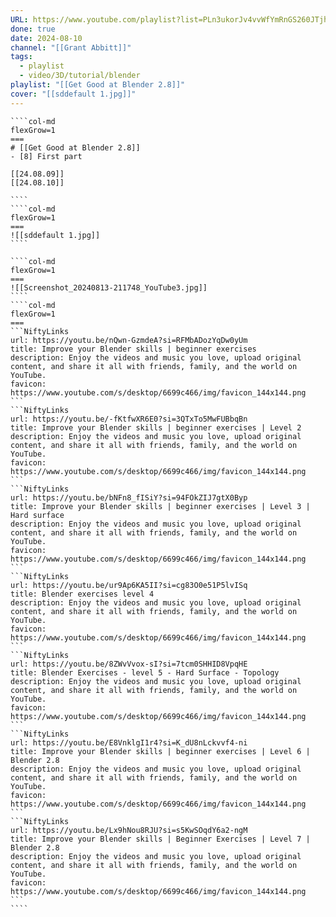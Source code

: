 ```yaml
---
URL: https://www.youtube.com/playlist?list=PLn3ukorJv4vvWfYmRnGS260JTjhShJFRP
done: true
date: 2024-08-10
channel: "[[Grant Abbitt]]"
tags:
  - playlist
  - video/3D/tutorial/blender
playlist: "[[Get Good at Blender 2.8]]"
cover: "[[sddefault 1.jpg]]"
---
```

`````col
````col-md
flexGrow=1
===
# [[Get Good at Blender 2.8]]
- [8] First part

[[24.08.09]]
[[24.08.10]]

````
````col-md
flexGrow=1
===
![[sddefault 1.jpg]]
````
`````
`````col
````col-md
flexGrow=1
===
![[Screenshot_20240813-211748_YouTube3.jpg]]
````
````col-md
flexGrow=1
===
```NiftyLinks
url: https://youtu.be/nQwn-GzmdeA?si=RFMbADozYqDw0yUm
title: Improve your Blender skills | beginner exercises
description: Enjoy the videos and music you love, upload original content, and share it all with friends, family, and the world on YouTube.
favicon: https://www.youtube.com/s/desktop/6699c466/img/favicon_144x144.png
```
```NiftyLinks
url: https://youtu.be/-fKtfwXR6E0?si=3QTxTo5MwFUBbqBn
title: Improve your Blender skills | beginner exercises | Level 2
description: Enjoy the videos and music you love, upload original content, and share it all with friends, family, and the world on YouTube.
favicon: https://www.youtube.com/s/desktop/6699c466/img/favicon_144x144.png
```
```NiftyLinks
url: https://youtu.be/bNFn8_fISiY?si=94FOkZIJ7gtX0Byp
title: Improve your Blender skills | beginner exercises | Level 3 | Hard surface
description: Enjoy the videos and music you love, upload original content, and share it all with friends, family, and the world on YouTube.
favicon: https://www.youtube.com/s/desktop/6699c466/img/favicon_144x144.png
```
```NiftyLinks
url: https://youtu.be/ur9Ap6KA5II?si=cg83O0e51P5lvISq
title: Blender exercises level 4
description: Enjoy the videos and music you love, upload original content, and share it all with friends, family, and the world on YouTube.
favicon: https://www.youtube.com/s/desktop/6699c466/img/favicon_144x144.png
```
```NiftyLinks
url: https://youtu.be/8ZWvVvox-sI?si=7tcm0SHHID8VpqHE
title: Blender Exercises - level 5 - Hard Surface - Topology
description: Enjoy the videos and music you love, upload original content, and share it all with friends, family, and the world on YouTube.
favicon: https://www.youtube.com/s/desktop/6699c466/img/favicon_144x144.png
```
```NiftyLinks
url: https://youtu.be/E8VnklgI1r4?si=K_dU8nLckvvf4-ni
title: Improve your Blender skills | beginner exercises | Level 6 | Blender 2.8
description: Enjoy the videos and music you love, upload original content, and share it all with friends, family, and the world on YouTube.
favicon: https://www.youtube.com/s/desktop/6699c466/img/favicon_144x144.png
```
```NiftyLinks
url: https://youtu.be/Lx9hNou8RJU?si=s5KwSOqdY6a2-ngM
title: Improve your Blender skills | Beginner Exercises | Level 7 | Blender 2.8
description: Enjoy the videos and music you love, upload original content, and share it all with friends, family, and the world on YouTube.
favicon: https://www.youtube.com/s/desktop/6699c466/img/favicon_144x144.png
```
````
`````
